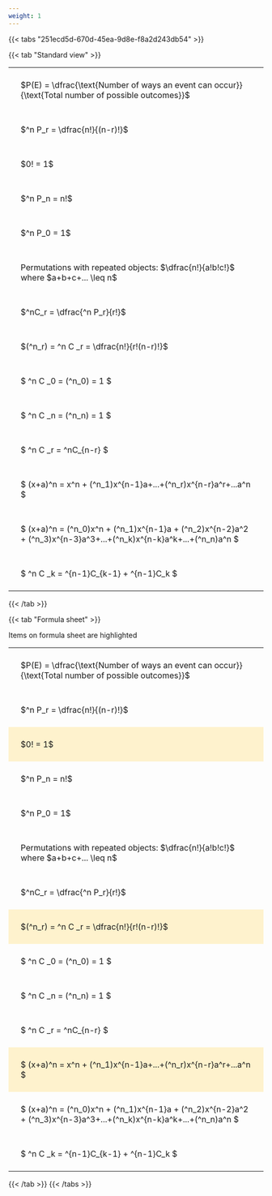 ```yaml
---
weight: 1
---
```


{{< tabs "251ecd5d-670d-45ea-9d8e-f8a2d243db54" >}}

{{< tab "Standard view" >}}

<style type="text/css">
#T_b5684 th.col_heading {
  text-align: left;
  font-size: 1em;
}
#T_b5684 td {
  text-align: left;
  font-size: 1em;
  padding: 1.5em;
}
</style>
<table id="T_b5684">
  <thead>
  </thead>
  <tbody>
    <tr>
      <td id="T_b5684_row0_col0" class="data row0 col0" >$P(E) = \dfrac{\text{Number of ways an event can occur}}{\text{Total number of possible outcomes}}$</td>
    </tr>
    <tr>
      <td id="T_b5684_row1_col0" class="data row1 col0" >$^n P_r = \dfrac{n!}{(n-r)!}$</td>
    </tr>
    <tr>
      <td id="T_b5684_row2_col0" class="data row2 col0" >$0! = 1$</td>
    </tr>
    <tr>
      <td id="T_b5684_row3_col0" class="data row3 col0" >$^n P_n = n!$</td>
    </tr>
    <tr>
      <td id="T_b5684_row4_col0" class="data row4 col0" >$^n P_0 = 1$</td>
    </tr>
    <tr>
      <td id="T_b5684_row5_col0" class="data row5 col0" >Permutations with repeated objects: $\dfrac{n!}{a!b!c!}$ where $a+b+c+... \leq n$</td>
    </tr>
    <tr>
      <td id="T_b5684_row6_col0" class="data row6 col0" >$^nC_r = \dfrac{^n P_r}{r!}$</td>
    </tr>
    <tr>
      <td id="T_b5684_row7_col0" class="data row7 col0" >$(^n_r) = ^n C _r = \dfrac{n!}{r!(n-r)!}$</td>
    </tr>
    <tr>
      <td id="T_b5684_row8_col0" class="data row8 col0" >$ ^n C _0 = (^n_0) = 1 $</td>
    </tr>
    <tr>
      <td id="T_b5684_row9_col0" class="data row9 col0" >$ ^n C _n = (^n_n) = 1 $</td>
    </tr>
    <tr>
      <td id="T_b5684_row10_col0" class="data row10 col0" >$ ^n C _r = ^nC_{n-r} $</td>
    </tr>
    <tr>
      <td id="T_b5684_row11_col0" class="data row11 col0" >$ (x+a)^n = x^n + (^n_1)x^{n-1}a+...+(^n_r)x^{n-r}a^r+...a^n    $</td>
    </tr>
    <tr>
      <td id="T_b5684_row12_col0" class="data row12 col0" >$ (x+a)^n = (^n_0)x^n + (^n_1)x^{n-1}a + (^n_2)x^{n-2}a^2 + (^n_3)x^{n-3}a^3+...+(^n_k)x^{n-k}a^k+...+(^n_n)a^n $</td>
    </tr>
    <tr>
      <td id="T_b5684_row13_col0" class="data row13 col0" >$ ^n C _k = ^{n-1}C_{k-1} + ^{n-1}C_k $</td>
    </tr>
  </tbody>
</table>
{{< /tab >}}

{{< tab "Formula sheet" >}}

Items on formula sheet are highlighted 
<br>
<style type="text/css">
#T_2f88d th.col_heading {
  text-align: left;
  font-size: 1em;
}
#T_2f88d td {
  text-align: left;
  font-size: 1em;
  padding: 1.5em;
}
#T_2f88d_row0_col0, #T_2f88d_row1_col0, #T_2f88d_row3_col0, #T_2f88d_row4_col0, #T_2f88d_row5_col0, #T_2f88d_row6_col0, #T_2f88d_row8_col0, #T_2f88d_row9_col0, #T_2f88d_row10_col0, #T_2f88d_row12_col0, #T_2f88d_row13_col0 {
  background-color: rgba(0,0,0,0);
}
#T_2f88d_row2_col0, #T_2f88d_row7_col0, #T_2f88d_row11_col0 {
  background-color: rgba(255,194,10, 0.2);
}
</style>
<table id="T_2f88d">
  <thead>
  </thead>
  <tbody>
    <tr>
      <td id="T_2f88d_row0_col0" class="data row0 col0" >$P(E) = \dfrac{\text{Number of ways an event can occur}}{\text{Total number of possible outcomes}}$</td>
    </tr>
    <tr>
      <td id="T_2f88d_row1_col0" class="data row1 col0" >$^n P_r = \dfrac{n!}{(n-r)!}$</td>
    </tr>
    <tr>
      <td id="T_2f88d_row2_col0" class="data row2 col0" >$0! = 1$</td>
    </tr>
    <tr>
      <td id="T_2f88d_row3_col0" class="data row3 col0" >$^n P_n = n!$</td>
    </tr>
    <tr>
      <td id="T_2f88d_row4_col0" class="data row4 col0" >$^n P_0 = 1$</td>
    </tr>
    <tr>
      <td id="T_2f88d_row5_col0" class="data row5 col0" >Permutations with repeated objects: $\dfrac{n!}{a!b!c!}$ where $a+b+c+... \leq n$</td>
    </tr>
    <tr>
      <td id="T_2f88d_row6_col0" class="data row6 col0" >$^nC_r = \dfrac{^n P_r}{r!}$</td>
    </tr>
    <tr>
      <td id="T_2f88d_row7_col0" class="data row7 col0" >$(^n_r) = ^n C _r = \dfrac{n!}{r!(n-r)!}$</td>
    </tr>
    <tr>
      <td id="T_2f88d_row8_col0" class="data row8 col0" >$ ^n C _0 = (^n_0) = 1 $</td>
    </tr>
    <tr>
      <td id="T_2f88d_row9_col0" class="data row9 col0" >$ ^n C _n = (^n_n) = 1 $</td>
    </tr>
    <tr>
      <td id="T_2f88d_row10_col0" class="data row10 col0" >$ ^n C _r = ^nC_{n-r} $</td>
    </tr>
    <tr>
      <td id="T_2f88d_row11_col0" class="data row11 col0" >$ (x+a)^n = x^n + (^n_1)x^{n-1}a+...+(^n_r)x^{n-r}a^r+...a^n    $</td>
    </tr>
    <tr>
      <td id="T_2f88d_row12_col0" class="data row12 col0" >$ (x+a)^n = (^n_0)x^n + (^n_1)x^{n-1}a + (^n_2)x^{n-2}a^2 + (^n_3)x^{n-3}a^3+...+(^n_k)x^{n-k}a^k+...+(^n_n)a^n $</td>
    </tr>
    <tr>
      <td id="T_2f88d_row13_col0" class="data row13 col0" >$ ^n C _k = ^{n-1}C_{k-1} + ^{n-1}C_k $</td>
    </tr>
  </tbody>
</table>
{{< /tab >}}
{{< /tabs >}}